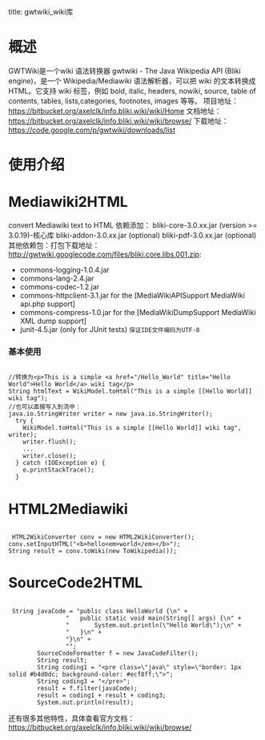 title: gwtwiki_wiki库 

#  概述 
GWTWiki是一个wiki 语法转换器
gwtwiki - The Java Wikipedia API (Bliki engine)，是一个 Wikipedia/Mediawiki 语法解析器，可以把 wiki 的文本转换成 HTML。它支持 wiki 标签，例如 bold, italic, headers, nowiki, source, table of contents, tables, lists,categories, footnotes, images 等等。
项目地址：https://bitbucket.org/axelclk/info.bliki.wiki/wiki/Home
文档地址：https://bitbucket.org/axelclk/info.bliki.wiki/wiki/browse/
下载地址：https://code.google.com/p/gwtwiki/downloads/list
#  使用介绍 
#  Mediawiki2HTML 
convert Mediawiki text to HTML
依赖添加：
bliki-core-3.0.xx.jar (version >= 3.0.19)-核心库
bliki-addon-3.0.xx.jar (optional)
bliki-pdf-3.0.xx.jar	(optional)
其他依赖包：打包下载地址： http://gwtwiki.googlecode.com/files/bliki.core.libs.001.zip:
  * commons-logging-1.0.4.jar
  * commons-lang-2.4.jar
  * commons-codec-1.2.jar
  * commons-httpclient-3.1.jar for the [MediaWikiAPISupport MediaWiki api.php support]
  * commons-compress-1.0.jar for the [MediaWikiDumpSupport MediaWiki XML dump support]
  * junit-4.5.jar (only for JUnit tests)
` 保证IDE文件编码为UTF-8 `
###  基本使用 
```

//转换为<p>This is a simple <a href="/Hello_World" title="Hello World">Hello World</a> wiki tag</p>
String htmlText = WikiModel.toHtml("This is a simple [[Hello World]] wiki tag");
//也可以直接写入到流中：
java.io.StringWriter writer = new java.io.StringWriter();
  try {
    WikiModel.toHtml("This is a simple [[Hello World]] wiki tag", writer);
    writer.flush();
    ...
    writer.close();
  } catch (IOException e) {
    e.printStackTrace();
  }

```
#  HTML2Mediawiki 
```

 HTML2WikiConverter conv = new HTML2WikiConverter();
conv.setInputHTML("<b>hello<em>world</em></b>");
String result = conv.toWiki(new ToWikipedia());

```
#  SourceCode2HTML 
```

 String javaCode = "public class HelloWorld {\n" + 
                "   public static void main(String[] args) {\n" + 
                "       System.out.println(\"Hello World\");\n" + 
                "   }\n" + 
                "}\n" + 
                "";
        SourceCodeFormatter f = new JavaCodeFilter();
        String result;
        String coding1 = "<pre class=\"java\" style=\"border: 1px solid #b4d0dc; background-color: #ecf8ff;\">";
        String coding3 = "</pre>";
        result = f.filter(javaCode);
        result = coding1 + result + coding3;
        System.out.println(result);

```

还有很多其他特性，具体查看官方文档：
https://bitbucket.org/axelclk/info.bliki.wiki/wiki/browse/